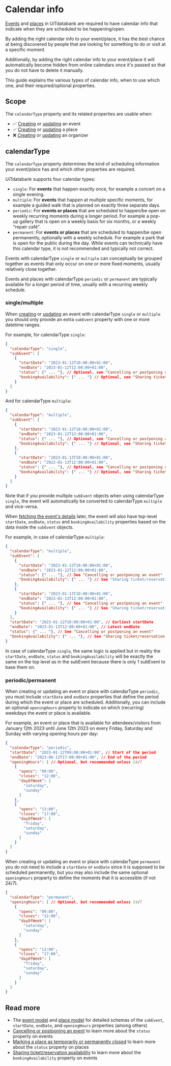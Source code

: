 # Calendar info

[Events](../events/introduction.md) and [places](../places/introduction.md) in UiTdatabank are required to have calendar info that indicate when they are scheduled to be happening/open.

By adding the right calendar info to your event/place, it has the best chance at being discovered by people that are looking for something to do or visit at a specific moment.

Additionally, by adding the right calendar info to your event/place it will automatically become hidden from online calendars once it's passed so that you do not have to delete it manually.

This guide explains the various types of calendar info, when to use which one, and their required/optional properties.

## Scope

The `calendarType` property and its related properties are usable when:

* ✅ [Creating](../events/create.md) or [updating](../events/update.md) an event
* ✅ [Creating](../places/create.md) or [updating](../places/update.md) a place
* ❌ [Creating](../organizers/create.md) or [updating](../organizers/update.md) an organizer

## calendarType

The `calendarType` property determines the kind of scheduling information your event/place has and which other properties are required.

UiTdatabank supports four calendar types:

* `single`: For **events** that happen exactly once, for example a concert on a single evening.
* `multiple`: For **events** that happen at multiple specific moments, for example a guided walk that is planned on exactly three separate days.
* `periodic`: For **events or places** that are scheduled to happen/be open on weekly recurring moments during a longer period. For example a pop-up gallery that is open on a weekly basis for six months, or a weekly "repair café".
* `permanent`: For **events or places** that are scheduled to happen/be open permanently, optionally with a weekly schedule. For example a park that is open for the public during the day. While events can technically have this calendar type, it is not recommended and typically not correct.

Events with calendarType `single` or `multiple` can conceptually be grouped together as events that only occur on one or more fixed moments, usually relatively close together.

Events and places with calendarType `periodic` or `permanent` are typically available for a longer period of time, usually with a recurring weekly schedule.

### single/multiple

When [creating](../events/create.md) or [updating](../events/update.md) an event with calendarType `single` or `multiple` you should only provide an extra `subEvent` property with one or more datetime ranges.

For example, for calendarType `single`:

```json
{
  "calendarType": "single",
  "subEvent": [
    {
      "startDate": "2023-01-12T10:00:00+01:00",
      "endDate": "2023-01-12T12:00:00+01:00",
      "status": {" ... "}, // Optional, see "Cancelling or postponing an event"
      "bookingAvailability": {" ... "} // Optional, see "Sharing ticket/reservation availability"
    }
  ]
}
```

And for calendarType `multiple`:

```json
{
  "calendarType": "multiple",
  "subEvent": [
    {
      "startDate": "2023-01-12T10:00:00+01:00",
      "endDate": "2023-01-12T12:00:00+01:00",
      "status": {" ... "}, // Optional, see "Cancelling or postponing an event"
      "bookingAvailability": {" ... "} // Optional, see "Sharing ticket/reservation availability"
    },
    {
      "startDate": "2023-01-13T10:00:00+01:00",
      "endDate": "2023-01-13T12:00:00+01:00",
      "status": {" ... "}, // Optional, see "Cancelling or postponing an event"
      "bookingAvailability": {" ... "} // Optional, see "Sharing ticket/reservation availability"
    }
  ]
}
```

Note that if you provide multiple `subEvent` objects when using calendarType `single`, the event will automatically be converted to calendarType `multiple` and vice-versa.

When [fetching the event's details](/reference/entry.json/paths/~1events~1{eventId}/get) later, the event will also have top-level `startDate`, `endDate`, `status` and `bookingAvailability` properties based on the data inside the `subEvent` objects.

For example, in case of calendarType `multiple`:

```json
{
  "calendarType": "multiple",
  "subEvent": [
    {
      "startDate": "2023-01-12T10:00:00+01:00",
      "endDate": "2023-01-12T12:00:00+01:00",
      "status": {" ... "}, // See "Cancelling or postponing an event"
      "bookingAvailability": {" ... "} // See "Sharing ticket/reservation availability"
    },
    {
      "startDate": "2023-01-13T10:00:00+01:00",
      "endDate": "2023-01-13T12:00:00+01:00",
      "status": {" ... "}, // See "Cancelling or postponing an event"
      "bookingAvailability": {" ... "} // See "Sharing ticket/reservation availability"
    }
  ],
  "startDate": "2023-01-12T10:00:00+01:00", // Earliest startDate
  "endDate": "2023-01-13T12:00:00+01:00", // Latest endDate
  "status": {" ... "}, // See "Cancelling or postponing an event"
  "bookingAvailability": {" ... "}, // See "Sharing ticket/reservation availability"
}
```

In case of calendarType `single`, the same logic is applied but in reality the `startDate`, `endDate`, `status` and `bookingAvailability` will be exactly the same on the top level as in the subEvent because there is only 1 subEvent to base them on.

### periodic/permanent

When creating or updating an event or place with calendarType `periodic`, you must include `startDate` and `endDate` properties that define the period during which the event or place are scheduled. Additionally, you can include an optional `openingHours` property to indicate on which (recurring) weekdays the event or place is available.

For example, an event or place that is available for attendees/visitors from January 12th 2023 until June 12th 2023 on every Friday, Saturday and Sunday with varying opening hours per day:

```json
{
  "calendarType": "periodic",
  "startDate": "2023-01-12T09:00:00+01:00", // Start of the period
  "endDate": "2023-06-12T17:00:00+01:00", // End of the period
  "openingHours": [ // Optional, but recommended unless 24/7
    {
      "opens": "09:00",
      "closes": "12:00",
      "dayOfWeek": [
        "saturday",
        "sunday"
      ]
    },
    {
      "opens": "13:00",
      "closes": "17:00",
      "dayOfWeek": [
        "friday",
        "saturday",
        "sunday"
      ]
    }
  ] 
}
```

When creating or updating an event or place with calendarType `permanent` you do not need to include a `startDate` or `endDate` since it is supposed to be scheduled permanently, but you may also include the same optional `openingHours` property to define the moments that it is accessible (if not 24/7).

```json
{
  "calendarType": "permanent",
  "openingHours": [ // Optional, but recommended unless 24/7
    {
      "opens": "09:00",
      "closes": "12:00",
      "dayOfWeek": [
        "saturday",
        "sunday"
      ]
    },
    {
      "opens": "13:00",
      "closes": "17:00",
      "dayOfWeek": [
        "friday",
        "saturday",
        "sunday"
      ]
    }
  ] 
}
```

## Read more

* The [event model](../../../models/event-with-read-example.json) and [place model](../../../models/place-with-read-example.json) for detailed schemas of the `subEvent`, `startDate`, `endDate`, and `openingHours` properties (among others)
* [Cancelling or postponing an event](../events/status.md) to learn more about the `status` property on events
* [Marking a place as temporarily or permanently closed](../places/status.md) to learn more about the `status` property on places
* [Sharing ticket/reservation availability](../events/booking-availability.md) to learn more about the `bookingAvailability` property on events
